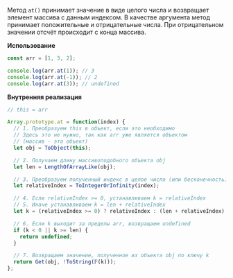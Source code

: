 Метод `at()` принимает значение в виде целого числа и возвращает элемент массива с данным индексом. В качестве аргумента метод принимает положительные и отрицательные числа. При отрицательном значении отсчёт происходит с конца массива.

**Использование**

```js
const arr = [1, 3, 2];

console.log(arr.at(1)); // 3
console.log(arr.at(-1)); // 2
console.log(arr.at(3)); // undefined
```

**Внутренняя реализация**

```js
// this = arr

Array.prototype.at = function(index) {
  // 1. Преобразуем this в объект, если это необходимо
  // Здесь это не нужно, так как arr уже является объектом
  // (массив - это объект)
  let obj = ToObject(this);

  // 2. Получаем длину массивоподобного объекта obj
  let len = LengthOfArrayLike(obj);

  // 3. Преобразуем полученный индекс в целое число (или бесконечность)
  let relativeIndex = ToIntegerOrInfinity(index);

  // 4. Если relativeIndex >= 0, устанавливаем k = relativeIndex
  // 5. Иначе устанавливаем k = len + relativeIndex
  let k = (relativeIndex >= 0) ? relativeIndex : (len + relativeIndex);

  // 6. Если k выходит за пределы arr, возвращаем undefined
  if (k < 0 || k >= len) {
    return undefined;
  }

  // 7. Возвращаем значение, полученное из объекта obj по ключу k
  return Get(obj, !ToString(𝔽(k)));
};
```

